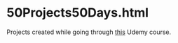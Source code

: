 # 50Projects50Days.html

Projects created while going through [this](https://www.udemy.com/course/50-projects-50-days/) Udemy course.
